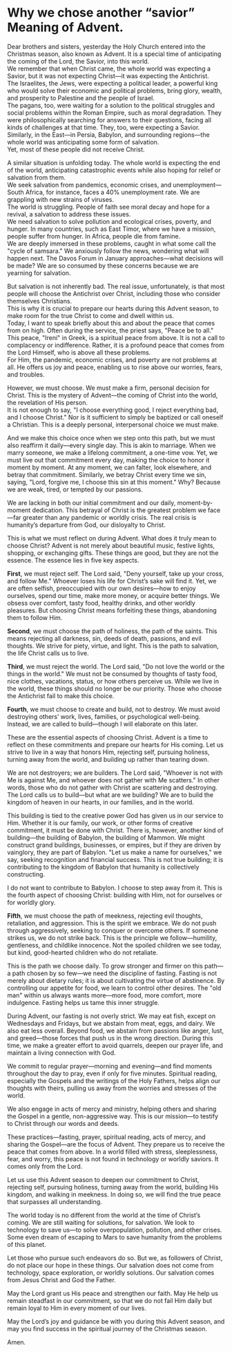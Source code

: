 # Why we chose another “savior” Meaning of Advent.

Dear brothers and sisters, yesterday the Holy Church entered into the Christmas season, also known as Advent. It is a special time of anticipating the coming of the Lord, the Savior, into this world.  
We remember that when Christ came, the whole world was expecting a Savior, but it was not expecting Christ—it was expecting the Antichrist.  
The Israelites, the Jews, were expecting a political leader, a powerful king who would solve their economic and political problems, bring glory, wealth, and prosperity to Palestine and the people of Israel.  
The pagans, too, were waiting for a solution to the political struggles and social problems within the Roman Empire, such as moral degradation. They were philosophically searching for answers to their questions, facing all kinds of challenges at that time. They, too, were expecting a Savior. Similarly, in the East—in Persia, Babylon, and surrounding regions—the whole world was anticipating some form of salvation.  
Yet, most of these people did not receive Christ.  

A similar situation is unfolding today. The whole world is expecting the end of the world, anticipating catastrophic events while also hoping for relief or salvation from them.  
We seek salvation from pandemics, economic crises, and unemployment—South Africa, for instance, faces a 40% unemployment rate. We are grappling with new strains of viruses.  
The world is struggling. People of faith see moral decay and hope for a revival, a salvation to address these issues.  
We need salvation to solve pollution and ecological crises, poverty, and hunger. In many countries, such as East Timor, where we have a mission, people suffer from hunger. In Africa, people die from famine.  
We are deeply immersed in these problems, caught in what some call the "cycle of samsara." We anxiously follow the news, wondering what will happen next. The Davos Forum in January approaches—what decisions will be made? We are so consumed by these concerns because we are yearning for salvation.  

But salvation is not inherently bad. The real issue, unfortunately, is that most people will choose the Antichrist over Christ, including those who consider themselves Christians.  
This is why it is crucial to prepare our hearts during this Advent season, to make room for the true Christ to come and dwell within us.  
Today, I want to speak briefly about this and about the peace that comes from on high. Often during the service, the priest says, "Peace be to all." This peace, "Ireni" in Greek, is a spiritual peace from above. It is not a call to complacency or indifference. Rather, it is a profound peace that comes from the Lord Himself, who is above all these problems.  
For Him, the pandemic, economic crises, and poverty are not problems at all. He offers us joy and peace, enabling us to rise above our worries, fears, and troubles.  

However, we must choose. We must make a firm, personal decision for Christ. This is the mystery of Advent—the coming of Christ into the world, the revelation of His person.  
It is not enough to say, "I choose everything good, I reject everything bad, and I choose Christ." Nor is it sufficient to simply be baptized or call oneself a Christian. This is a deeply personal, interpersonal choice we must make.

And we make this choice once when we step onto this path, but we must also reaffirm it daily—every single day. This is akin to marriage. When we marry someone, we make a lifelong commitment, a one-time vow. Yet, we must live out that commitment every day, making the choice to honor it moment by moment. At any moment, we can falter, look elsewhere, and betray that commitment. Similarly, we betray Christ every time we sin, saying, "Lord, forgive me, I choose this sin at this moment." Why? Because we are weak, tired, or tempted by our passions.  

We are lacking in both our initial commitment and our daily, moment-by-moment dedication. This betrayal of Christ is the greatest problem we face—far greater than any pandemic or worldly crisis. The real crisis is humanity’s departure from God, our disloyalty to Christ.  

This is what we must reflect on during Advent. What does it truly mean to choose Christ? Advent is not merely about beautiful music, festive lights, shopping, or exchanging gifts. These things are good, but they are not the essence. The essence lies in five key aspects.  

**First**, we must reject self. The Lord said, "Deny yourself, take up your cross, and follow Me." Whoever loses his life for Christ’s sake will find it. Yet, we are often selfish, preoccupied with our own desires—how to enjoy ourselves, spend our time, make more money, or acquire better things. We obsess over comfort, tasty food, healthy drinks, and other worldly pleasures. But choosing Christ means forfeiting these things, abandoning them to follow Him.  

**Second**, we must choose the path of holiness, the path of the saints. This means rejecting all darkness, sin, deeds of death, passions, and evil thoughts. We strive for piety, virtue, and light. This is the path to salvation, the life Christ calls us to live.  

**Third**, we must reject the world. The Lord said, "Do not love the world or the things in the world." We must not be consumed by thoughts of tasty food, nice clothes, vacations, status, or how others perceive us. While we live in the world, these things should no longer be our priority. Those who choose the Antichrist fail to make this choice.  

**Fourth**, we must choose to create and build, not to destroy. We must avoid destroying others’ work, lives, families, or psychological well-being. Instead, we are called to build—though I will elaborate on this later.  

These are the essential aspects of choosing Christ. Advent is a time to reflect on these commitments and prepare our hearts for His coming. Let us strive to live in a way that honors Him, rejecting self, pursuing holiness, turning away from the world, and building up rather than tearing down.

We are not destroyers; we are builders. The Lord said, "Whoever is not with Me is against Me, and whoever does not gather with Me scatters." In other words, those who do not gather with Christ are scattering and destroying. The Lord calls us to build—but what are we building? We are to build the kingdom of heaven in our hearts, in our families, and in the world.  

This building is tied to the creative power God has given us in our service to Him. Whether it is our family, our work, or other forms of creative commitment, it must be done with Christ. There is, however, another kind of building—the building of Babylon, the building of Mammon. We might construct grand buildings, businesses, or empires, but if they are driven by vainglory, they are part of Babylon. "Let us make a name for ourselves," we say, seeking recognition and financial success. This is not true building; it is contributing to the kingdom of Babylon that humanity is collectively constructing.  

I do not want to contribute to Babylon. I choose to step away from it. This is the fourth aspect of choosing Christ: building with Him, not for ourselves or for worldly glory.  

**Fifth**, we must choose the path of meekness, rejecting evil thoughts, retaliation, and aggression. This is the spirit we embrace. We do not push through aggressively, seeking to conquer or overcome others. If someone strikes us, we do not strike back. This is the principle we follow—humility, gentleness, and childlike innocence. Not the spoiled children we see today, but kind, good-hearted children who do not retaliate.  

This is the path we choose daily. To grow stronger and firmer on this path—a path chosen by so few—we need the discipline of fasting. Fasting is not merely about dietary rules; it is about cultivating the virtue of abstinence. By controlling our appetite for food, we learn to control other desires. The "old man" within us always wants more—more food, more comfort, more indulgence. Fasting helps us tame this inner struggle.  

During Advent, our fasting is not overly strict. We may eat fish, except on Wednesdays and Fridays, but we abstain from meat, eggs, and dairy. We also eat less overall. Beyond food, we abstain from passions like anger, lust, and greed—those forces that push us in the wrong direction. During this time, we make a greater effort to avoid quarrels, deepen our prayer life, and maintain a living connection with God.  

We commit to regular prayer—morning and evening—and find moments throughout the day to pray, even if only for five minutes. Spiritual reading, especially the Gospels and the writings of the Holy Fathers, helps align our thoughts with theirs, pulling us away from the worries and stresses of the world.  

We also engage in acts of mercy and ministry, helping others and sharing the Gospel in a gentle, non-aggressive way. This is our mission—to testify to Christ through our words and deeds.  

These practices—fasting, prayer, spiritual reading, acts of mercy, and sharing the Gospel—are the focus of Advent. They prepare us to receive the peace that comes from above. In a world filled with stress, sleeplessness, fear, and worry, this peace is not found in technology or worldly saviors. It comes only from the Lord.  

Let us use this Advent season to deepen our commitment to Christ, rejecting self, pursuing holiness, turning away from the world, building His kingdom, and walking in meekness. In doing so, we will find the true peace that surpasses all understanding.

The world today is no different from the world at the time of Christ’s coming. We are still waiting for solutions, for salvation. We look to technology to save us—to solve overpopulation, pollution, and other crises. Some even dream of escaping to Mars to save humanity from the problems of this planet.  

Let those who pursue such endeavors do so. But we, as followers of Christ, do not place our hope in these things. Our salvation does not come from technology, space exploration, or worldly solutions. Our salvation comes from Jesus Christ and God the Father.  

May the Lord grant us His peace and strengthen our faith. May He help us remain steadfast in our commitment, so that we do not fail Him daily but remain loyal to Him in every moment of our lives.  

May the Lord’s joy and guidance be with you during this Advent season, and may you find success in the spiritual journey of the Christmas season.  

Amen.

